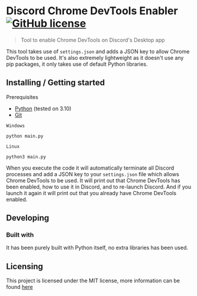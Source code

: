 # Discord Chrome DevTools Enabler [![GitHub license](https://img.shields.io/badge/license-MIT-blue.svg?style=flat-square)](https://github.com/Pooh-Shiesty/DiscordChromeDevToolsEnabler/blob/main/LICENSE.MD)

> Tool to enable Chrome DevTools on Discord's Desktop app

This tool takes use of `settings.json` and adds a JSON key to allow Chrome DevTools to be used. It's also extremely lightweight as it doesn't use any pip packages, it only takes use of default Python libraries.

## Installing / Getting started

Prerequisites
* [Python](https://python.org/) (tested on 3.10)
* [Git](https://git-scm.com/)

`Windows`
```shell
python main.py
```

`Linux`
```shell
python3 main.py
```

When you execute the code it will automatically terminate all Discord processes and add a JSON key to your `settings.json` file which allows Chrome DevTools to be used. It will print out that Chrome DevTools has been enabled, how to use it in Discord, and to re-launch Discord. And if you launch it again it will print out that you already have Chrome DevTools enabled.

## Developing

### Built with
It has been purely built with Python itself, no extra libraries has been used.

## Licensing

This project is licensed under the MIT license, more information can be found [here](https://github.com/Pooh-Shiesty/DiscordChromeDevToolsEnabler/blob/main/LICENSE.MD)